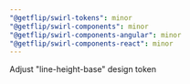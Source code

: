 ```yaml
---
"@getflip/swirl-tokens": minor
"@getflip/swirl-components": minor
"@getflip/swirl-components-angular": minor
"@getflip/swirl-components-react": minor
---
```


Adjust "line-height-base" design token
